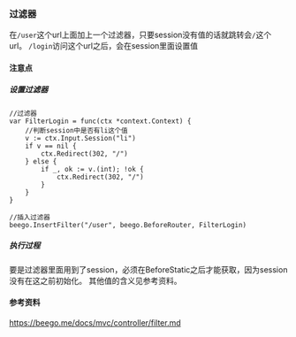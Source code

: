 ### 过滤器
在`/user`这个url上面加上一个过滤器，只要session没有值的话就跳转会`/`这个url。
`/login`访问这个url之后，会在session里面设置值

#### 注意点
##### 设置过滤器
```
//过滤器
var FilterLogin = func(ctx *context.Context) {
    //判断session中是否有li这个值
    v := ctx.Input.Session("li")
    if v == nil {
        ctx.Redirect(302, "/")
    } else {
        if _, ok := v.(int); !ok {
            ctx.Redirect(302, "/")
        }
    }
}

//插入过滤器
beego.InsertFilter("/user", beego.BeforeRouter, FilterLogin)
```

##### 执行过程
要是过滤器里面用到了session，必须在BeforeStatic之后才能获取，因为session没有在这之前初始化。
其他值的含义见参考资料。

#### 参考资料
https://beego.me/docs/mvc/controller/filter.md